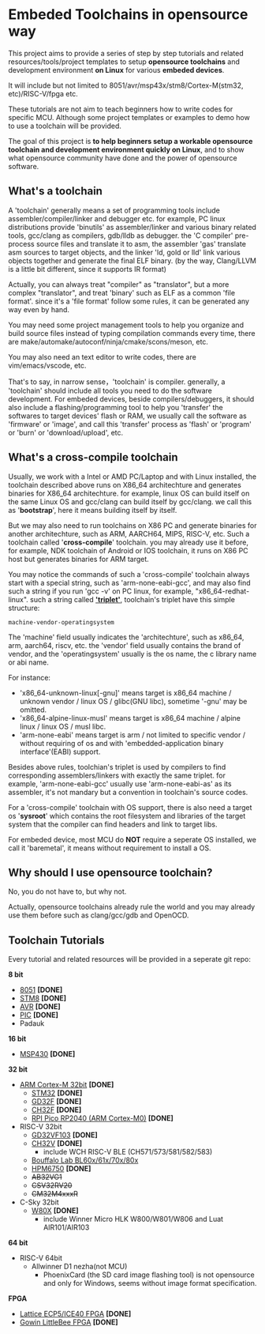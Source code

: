# Embeded Toolchains in opensource way

This project aims to provide a series of step by step tutorials and related resources/tools/project templates to setup **opensource toolchains** and development environment **on Linux** for various **embeded devices**. 

It will include but not limited to 8051/avr/msp43x/stm8/Cortex-M(stm32, etc)/RISC-V/fpga etc. 

These tutorials are not aim to teach beginners how to write codes for specific MCU. Although some project templates or examples to demo how to use a toolchain will be provided.

The goal of this project is **to help beginners setup a workable opensource toolchain and development environment quickly on Linux**, and to show what opensource community have done and the power of opensource software.

## What's a toolchain

A 'toolchain' generally means a set of programming tools include assembler/compiler/linker and debugger etc. for example, PC linux distributions provide 'binutils' as assembler/linker and various binary related tools, gcc/clang as compilers, gdb/lldb as debugger. the 'C compiler' pre-process source files and translate it to asm, the assembler 'gas' translate asm sources to target objects, and the linker 'ld, gold or lld' link various objects together and generate the final ELF binary. (by the way, Clang/LLVM is a little bit different, since it supports IR format)

Actually, you can always treat "compiler" as "translator", but a more complex "translator", and treat 'binary' such as ELF as a common 'file format'. since it's a 'file format' follow some rules, it can be generated any way even by hand.

You may need some project management tools to help you organize and build source files instead of typing compilation commands every time, there are make/automake/autoconf/ninja/cmake/scons/meson, etc.

You may also need an text editor to write codes, there are vim/emacs/vscode, etc.

That's to say, in narrow sense，'toolchain' is compiler. generally, a 'toolchain' should include all tools you need to do the software development. For embeded devices, beside compilers/debuggers, it should also include a flashing/programming tool to help you 'transfer' the softwares to target devices' flash or RAM, we usually call the software as 'firmware' or 'image', and call this 'transfer' process as 'flash' or 'program' or 'burn' or 'download/upload', etc. 

## What's a cross-compile toolchain

Usually, we work with a Intel or AMD PC/Laptop and with Linux installed, the toolchain described above runs on X86_64 architechture and generates binaries for X86_64 architechture. for example, linux OS can build itself on the same Linux OS and gcc/clang can build itself by gcc/clang. we call this as '**bootstrap**', here it means building itself by itself.

But we may also need to run toolchains on X86 PC and generate binaries for another architechture, such as ARM, AARCH64, MIPS, RISC-V, etc. Such a toolchain called '**cross-compile**' toolchain. you may already use it before, for example, NDK toolchain of Android or IOS toolchain, it runs on X86 PC host but generates binaries for ARM target.

You may notice the commands of such a 'cross-compile' toolchain always start with a special string, such as 'arm-none-eabi-gcc', and may also find such a string if you run 'gcc -v' on PC linux, for example, "x86_64-redhat-linux". such a string called **['triplet'](https://wiki.osdev.org/Target_Triplet)**, toolchain's triplet have this simple structure: 

```
machine-vendor-operatingsystem
```

The 'machine' field usually indicates the 'architechture', such as x86_64, arm, aarch64, riscv, etc. the 'vendor' field usually contains the brand of vendor, and the 'operatingsystem' usually is the os name, the c library name or abi name.

For instance:

* 'x86_64-unknown-linux[-gnu]' means target is x86_64 machine / unknown vendor / linux OS / glibc(GNU libc), sometime '-gnu' may be omitted.
* 'x86_64-alpine-linux-musl' means target is x86_64 machine / alpine linux / linux OS / musl libc.
* 'arm-none-eabi' means target is arm / not limited to specific vendor / without requiring of os and with 'embedded-application binary interface'(EABI) support.

Besides above rules, toolchian's triplet is used by compilers to find corresponding assemblers/linkers with exactly the same triplet. for example, 'arm-none-eabi-gcc' usually use 'arm-none-eabi-as' as its assembler, it's not mandary but a convention in toolchain's source codes.

For a 'cross-compile' toolchain with OS support, there is also need a target os '**sysroot**' which contains the root filesystem and libraries of the target system that the compiler can find headers and link to target libs.

For embeded device, most MCU do **NOT** require a seperate OS installed, we call it 'baremetal', it means without requirement to install a OS.

## Why should I use opensource toolchain?

No, you do not have to, but why not.

Actually, opensource toolchains already rule the world and you may already use them before such as clang/gcc/gdb and OpenOCD.

## Toolchain Tutorials

Every tutorial and related resources will be provided in a seperate git repo:

**8 bit**
- [8051](https://github.com/cjacker/opensource-toolchain-8051) **[DONE]**
- [STM8](https://github.com/cjacker/opensource-toolchain-stm8) **[DONE]**
- [AVR](https://github.com/cjacker/opensource-toolchain-avr) **[DONE]**
- [PIC](https://github.com/cjacker/opensource-toolchain-pic) **[DONE]**
- Padauk

**16 bit**
- [MSP430](https://github.com/cjacker/opensource-toolchain-msp430) **[DONE]**

**32 bit**
- [ARM Cortex-M 32bit](https://github.com/cjacker/opensource-toolchain-stm32) **[DONE]**
  + [STM32](https://github.com/cjacker/opensource-toolchain-stm32) **[DONE]**
  + [GD32F](https://github.com/cjacker/opensource-toolchain-stm32) **[DONE]**
  + [CH32F](https://github.com/cjacker/opensource-toolchain-stm32) **[DONE]**
  + [RPI Pico RP2040 (ARM Cortex-M0)](https://github.com/cjacker/opensource-toolchain-rp2040) **[DONE]**
- RISC-V 32bit
  + [GD32VF103](https://github.com/cjacker/opensource-toolchain-gd32vf103) **[DONE]**
  + [CH32V](https://github.com/cjacker/opensource-toolchain-ch32v) **[DONE]** 
    - include WCH RISC-V BLE (CH571/573/581/582/583)
  + [Bouffalo Lab BL60x/61x/70x/80x](https://github.com/cjacker/opensource-toolchain-bouffalo-lab)
  + [HPM6750](https://github.com/cjacker/opensource-toolchain-hpm6750) **[DONE]**
  + ~~AB32VG1~~
  + ~~CSV32RV20~~
  + ~~CM32M4xxxR~~
- C-Sky 32bit
  + [W80X](https://github.com/cjacker/opensource-toolchain-w80x) **[DONE]**
    - include Winner Micro HLK W800/W801/W806 and Luat AIR101/AIR103

**64 bit**
- RISC-V 64bit
  + Allwinner D1 nezha(not MCU)
    - PhoenixCard (the SD card image flashing tool) is not opensource and only for Windows, seems without image format specification.

**FPGA**
- [Lattice ECP5/ICE40 FPGA](https://github.com/cjacker/opensource-toolchain-fpga) **[DONE]**
- [Gowin LittleBee FPGA](https://github.com/cjacker/opensource-toolchain-fpga) **[DONE]**

